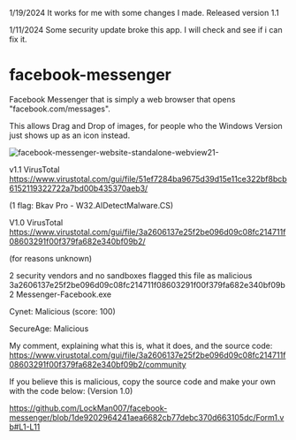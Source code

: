 1/19/2024 It works for me with some changes I made. Released version 1.1

1/11/2024 Some security update broke this app. I will check and see if i can fix it.

# facebook-messenger
Facebook Messenger that is simply a web browser that opens "facebook.com/messages".

This allows Drag and Drop of images, for people who the Windows Version just shows up as an icon instead.

![facebook-messenger-website-standalone-webview21-](https://github.com/LockMan007/facebook-messenger/assets/13595927/23aa34ec-49da-4cdc-9218-438f569cd368)

v1.1 VirusTotal
https://www.virustotal.com/gui/file/51ef7284ba9675d39d15e11ce322bf8bcb6152119322722a7bd00b435370aeb3/

(1 flag: Bkav Pro - W32.AIDetectMalware.CS)

V1.0 VirusTotal
https://www.virustotal.com/gui/file/3a2606137e25f2be096d09c08fc214711f08603291f00f379fa682e340bf09b2/

(for reasons unknown)

2 security vendors and no sandboxes flagged this file as malicious
3a2606137e25f2be096d09c08fc214711f08603291f00f379fa682e340bf09b2
Messenger-Facebook.exe

Cynet: Malicious (score: 100)

SecureAge: Malicious

My comment, explaining what this is, what it does, and the source code:
https://www.virustotal.com/gui/file/3a2606137e25f2be096d09c08fc214711f08603291f00f379fa682e340bf09b2/community

If you believe this is malicious, copy the source code and make your own with the code below: (Version 1.0)

https://github.com/LockMan007/facebook-messenger/blob/1de9202964241aea6682cb77debc370d663105dc/Form1.vb#L1-L11
